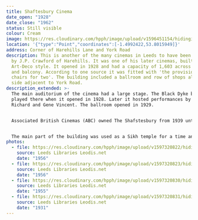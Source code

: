 ```yaml
---
title: Shaftesbury Cinema
date_open: "1928"
date_close: "1962"
status: Still visible
colour: Cream
image: https://res.cloudinary.com/hpph/image/upload/v1596451154/hidinginplainsight/shaftesburycinema.svg
location: '{"type":"Point","coordinates":[-1.4992422,53.8015949]}'
address: Corner of Harehills Lane and York Road
description: This is another of the many cinemas in Leeds to have been designed
  by J.P. Crawford of Harehills. It was one of his later cinemas, built in
  Art-Deco style. It opened in 1928 and had a capacity of 1,603 across stalls
  and balcony. According to one source it was fitted with 'the provision of wide
  chairs for two'. The building included a ballroom and row of shops along the
  side adjacent to York Road.
description_extended: >-
  The main auditorium of the cinema had a large stage. The Black Dyke band
  played there when it opened in 1928. Later it hosted performances by Cliff
  Richard and Gene Vincent. The ballroom opened in 1929. 


  Associated British Cinemas (ABC) owned The Shafstesbury from 1939 until it closed in 1958. It reopened as a casino in 1962 and the main auditorium was also used for bingo. It then returned to screening films in 1964 after being refurbished, but closed for good in 1975. 


  The main part of the building was used as a Sikh temple for a time and the ballroom became a nightclub known as The Starlight Bar. You can still see the facade, which is now used as a shop, but it has been somewhat obscured by footbridges that have been built across the York Road.
photos:
  - file: https://res.cloudinary.com/hpph/image/upload/v1597320822/hidinginplainsight/Shaftesbury_Cinema_Leeds_Libraries_3619.jpg
    source: Leeds Libraries Leodis.net
    date: "1956"
  - file: https://res.cloudinary.com/hpph/image/upload/v1597320823/hidinginplainsight/Shaftesbury_Cinema_Leeds_Libraries_3618.jpg
    source: Leeds Libraries Leodis.net
    date: "1956"
  - file: https://res.cloudinary.com/hpph/image/upload/v1597320830/hidinginplainsight/Shaftesbury_Cinema_Leeds_Libraries_4044.jpg
    source: Leeds Libraries Leodis.net
    date: "1955"
  - file: https://res.cloudinary.com/hpph/image/upload/v1597320831/hidinginplainsight/Shaftesbury_Cinema_Leeds_Libraries_2002820_96709842.jpg
    source: Leeds Libraries Leodis.net
    date: "1931"
---
```

